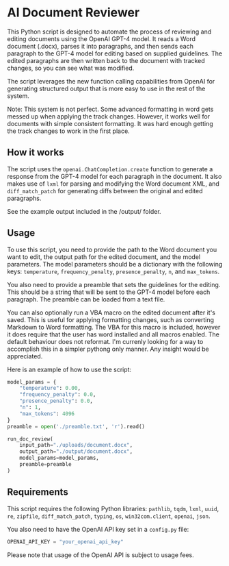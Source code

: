# AI Document Reviewer

This Python script is designed to automate the process of reviewing and editing documents using the OpenAI GPT-4 model. It reads a Word document (.docx), parses it into paragraphs, and then sends each paragraph to the GPT-4 model for editing based on supplied guidelines. The edited paragraphs are then written back to the document with tracked changes, so you can see what was modified.

The script leverages the new function calling capabilities from OpenAI for generating structured output that is more easy to use in the rest of the system.

Note: This system is not perfect. Some advanced formatting in word gets messed up when applying the track changes. However, it works well for documents with simple consistent formatting. It was hard enough getting the track changes to work in the first place.

## How it works

The script uses the `openai.ChatCompletion.create` function to generate a response from the GPT-4 model for each paragraph in the document. It also makes use of `lxml` for parsing and modifying the Word document XML, and `diff_match_patch` for generating diffs between the original and edited paragraphs.

See the example output included in the /output/ folder.

## Usage

To use this script, you need to provide the path to the Word document you want to edit, the output path for the edited document, and the model parameters. The model parameters should be a dictionary with the following keys: `temperature`, `frequency_penalty`, `presence_penalty`, `n`, and `max_tokens`.

You also need to provide a preamble that sets the guidelines for the editing. This should be a string that will be sent to the GPT-4 model before each paragraph. The preamble can be loaded from a text file.

You can also optionally run a VBA macro on the edited document after it's saved. This is useful for applying formatting changes, such as converting Markdown to Word formatting. The VBA for this macro is included, however it does require that the user has word installed and all macros enabled. The default behaviour does not reformat. I'm currenly looking for a way to accomplish this in a simpler pythong only manner. Any insight would be appreciated.

Here is an example of how to use the script:

```python
model_params = {
    "temperature": 0.00,
    "frequency_penalty": 0.0,
    "presence_penalty": 0.0,
    "n": 1,
    "max_tokens": 4096
}
preamble = open('./preamble.txt', 'r').read()

run_doc_review(
    input_path="./uploads/document.docx",
    output_path="./output/document.docx",
    model_params=model_params,
    preamble=preamble
)
```

## Requirements

This script requires the following Python libraries: `pathlib`, `tqdm`, `lxml`, `uuid`, `re`, `zipfile`, `diff_match_patch`, `typing`, `os`, `win32com.client`, `openai`, `json`.

You also need to have the OpenAI API key set in a `config.py` file:

```python
OPENAI_API_KEY = "your_openai_api_key"
```

Please note that usage of the OpenAI API is subject to usage fees.